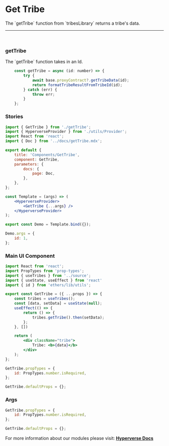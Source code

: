 # Get Tribe

<p> The `getTribe` function from `tribesLibrary` returns a tribe's data. </p>

---

<br>

### getTribe

<p> The `getTribe` function takes in an Id. </p>

```jsx
	const getTribe = async (id: number) => {
		try {
			await base.proxyContract?.getTribeData(id);
			return formatTribeResultFromTribeId(id);
		} catch (err) {
			throw err;
		}
	};
```

### Stories

```jsx
import { GetTribe } from './getTribe';
import { HyperverseProvider } from './utils/Provider';
import React from 'react';
import { Doc } from '../docs/getTribe.mdx';

export default {
	title: 'Components/GetTribe',
	component: GetTribe,
	parameters: {
		docs: {
			page: Doc,
		},
	},
};

const Template = (args) => (
	<HyperverseProvider>
		<GetTribe {...args} />
	</HyperverseProvider>
);

export const Demo = Template.bind({});

Demo.args = {
	id: 1,
};
```

### Main UI Component

```jsx
import React from 'react';
import PropTypes from 'prop-types';
import { useTribes } from '../source';
import { useState, useEffect } from 'react'
import { id } from 'ethers/lib/utils';

export const GetTribe = ({ ...props }) => {
	const tribes = useTribes();
	const [data, setData] = useState(null);
	useEffect(() => {
		return () => {
			tribes.getTribe().then(setData);
		};
	}, [])

	return (
		<div className="tribe">
			Tribe: <b>{data}</b>
		</div>
	);
};

GetTribe.propTypes = {
	id: PropTypes.number.isRequired,
};

GetTribe.defaultProps = {};
```

### Args

```jsx
GetTribe.propTypes = {
	id: PropTypes.number.isRequired,
};

GetTribe.defaultProps = {};
```

For more information about our modules please visit: [**Hyperverse Docs**](docs.hyperverse.dev)
